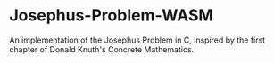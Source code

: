 # Josephus-Problem-WASM
An implementation of the Josephus Problem in C, inspired by the first chapter of Donald Knuth's Concrete Mathematics.
